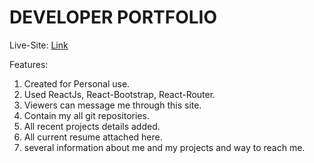 <h1>DEVELOPER PORTFOLIO</h1>


Live-Site: [Link](https://rashadul-portfolio.netlify.app/)

Features:

1. Created for Personal use.
2. Used ReactJs, React-Bootstrap, React-Router.
3. Viewers can message me through this site.
4. Contain my all git repositories.
5. All recent projects details added.
6. All current resume attached here.
7. several information about me and my projects and way to reach me.
